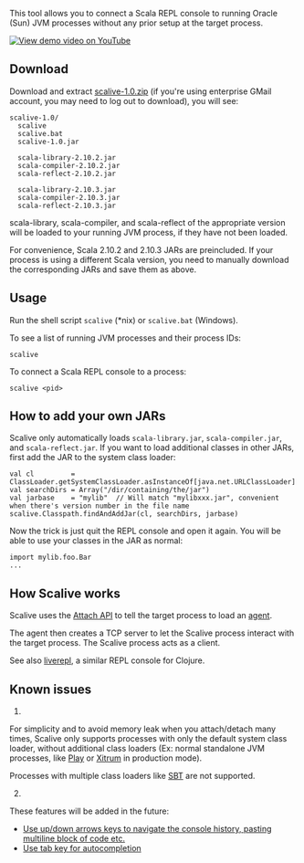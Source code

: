 This tool allows you to connect a Scala REPL console to running Oracle (Sun)
JVM processes without any prior setup at the target process.

[![View demo video on YouTube](http://img.youtube.com/vi/h45QQ45D9P8/0.jpg)](http://www.youtube.com/watch?v=h45QQ45D9P8)

## Download

Download and extract
[scalive-1.0.zip](https://drive.google.com/folderview?id=0B4nP_B5KDxyPdW9xLU5USVJoSzg)
(if you're using enterprise GMail account, you may need to log out to download),
you will see:

```
scalive-1.0/
  scalive
  scalive.bat
  scalive-1.0.jar

  scala-library-2.10.2.jar
  scala-compiler-2.10.2.jar
  scala-reflect-2.10.2.jar

  scala-library-2.10.3.jar
  scala-compiler-2.10.3.jar
  scala-reflect-2.10.3.jar
```

scala-library, scala-compiler, and scala-reflect of the appropriate version
will be loaded to your running JVM process, if they have not been loaded.

For convenience, Scala 2.10.2 and 2.10.3 JARs are preincluded. If your process
is using a different Scala version, you need to manually download the
corresponding JARs and save them as above.

## Usage

Run the shell script `scalive` (*nix) or `scalive.bat` (Windows).

To see a list of running JVM processes and their process IDs:

```
scalive
```

To connect a Scala REPL console to a process:

```
scalive <pid>
```

## How to add your own JARs

Scalive only automatically loads `scala-library.jar`, `scala-compiler.jar`, and
`scala-reflect.jar`. If you want to load additional classes in other JARs, first
add the JAR to the system class loader:

```
val cl         = ClassLoader.getSystemClassLoader.asInstanceOf[java.net.URLClassLoader]
val searchDirs = Array("/dir/containing/the/jar")
val jarbase    = "mylib"  // Will match "mylibxxx.jar", convenient when there's version number in the file name
scalive.Classpath.findAndAddJar(cl, searchDirs, jarbase)
```

Now the trick is just quit the REPL console and open it again. You will be able
to use your classes in the JAR as normal:

```
import mylib.foo.Bar
...
```

## How Scalive works

Scalive uses the [Attach API](https://blogs.oracle.com/CoreJavaTechTips/entry/the_attach_api)
to tell the target process to load an [agent](http://javahowto.blogspot.jp/2006/07/javaagent-option.html).

The agent then creates a TCP server to let the Scalive process interact with the
target process. The Scalive process acts as a client.

See also [liverepl](https://github.com/djpowell/liverepl), a similar REPL
console for Clojure.

## Known issues

1.

For simplicity and to avoid memory leak when you attach/detach many times,
Scalive only supports processes with only the default system class loader,
without additional class loaders (Ex: normal standalone JVM processes, like
[Play](http://www.playframework.com/) or
[Xitrum](http://ngocdaothanh.github.io/xitrum/) in production mode).

Processes with multiple class loaders like
[SBT](http://www.scala-sbt.org/) are not supported.

2.

These features will be added in the future:

* [Use up/down arrows keys to navigate the console history, pasting multiline block of code etc.](https://github.com/ngocdaothanh/scalive/issues/1)
* [Use tab key for autocompletion](https://github.com/ngocdaothanh/scalive/issues/2)
